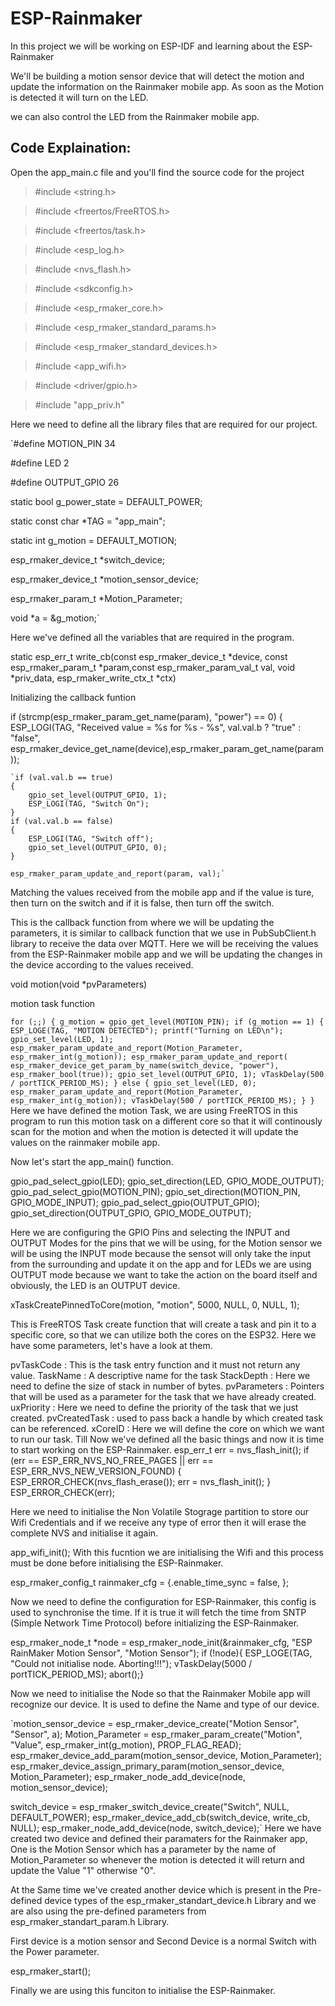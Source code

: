# ESP-Rainmaker
In this project we will be working on ESP-IDF and learning about the ESP-Rainmaker

We'll be building a motion sensor device that will detect the motion and update the information on the Rainmaker mobile app. As soon as the Motion is detected it will turn on the LED.

we can also control the LED from the Rainmaker mobile app.

## Code Explaination:

Open the app_main.c file and you'll find the source code for the project

> #include <string.h>

> #include <freertos/FreeRTOS.h>

> #include <freertos/task.h>

> #include <esp_log.h>

>#include <nvs_flash.h>

>#include <sdkconfig.h>

>#include <esp_rmaker_core.h>

>#include <esp_rmaker_standard_params.h>

>#include <esp_rmaker_standard_devices.h>

>#include <app_wifi.h>

>#include <driver/gpio.h>

>#include "app_priv.h"

Here we need to define all the library files that are required for our project.

`#define MOTION_PIN 34

#define LED 2

#define OUTPUT_GPIO 26

static bool g_power_state = DEFAULT_POWER;

static const char *TAG = "app_main";

static int g_motion = DEFAULT_MOTION;

esp_rmaker_device_t *switch_device;

esp_rmaker_device_t *motion_sensor_device;

esp_rmaker_param_t *Motion_Parameter;

void *a = &g_motion;`

Here we've defined all the variables that are required in the program.

static esp_err_t write_cb(const esp_rmaker_device_t *device, const esp_rmaker_param_t *param,const esp_rmaker_param_val_t val, void *priv_data, esp_rmaker_write_ctx_t *ctx)

Initializing the callback funtion

if (strcmp(esp_rmaker_param_get_name(param), "power") == 0) { ESP_LOGI(TAG, "Received value = %s for %s - %s", val.val.b ? "true" : "false", esp_rmaker_device_get_name(device),esp_rmaker_param_get_name(param));

    `if (val.val.b == true)
    {
        gpio_set_level(OUTPUT_GPIO, 1);
        ESP_LOGI(TAG, "Switch On");
    }
    if (val.val.b == false)
    {
        ESP_LOGI(TAG, "Switch off");
        gpio_set_level(OUTPUT_GPIO, 0);
    }

    esp_rmaker_param_update_and_report(param, val);`
Matching the values received from the mobile app and if the value is ture, then turn on the switch and if it is false, then turn off the switch.

This is the callback function from where we will be updating the parameters, it is similar to callback function that we use in PubSubClient.h library to receive the data over MQTT. Here we will be receiving the values from the ESP-Rainmaker mobile app and we will be updating the changes in the device according to the values received.

void motion(void *pvParameters)

motion task function

`for (;;)
{
    g_motion = gpio_get_level(MOTION_PIN);
    if (g_motion == 1)
    {
        ESP_LOGE(TAG, "MOTION DETECTED");
        printf("Turning on LED\n");
        gpio_set_level(LED, 1);
        esp_rmaker_param_update_and_report(Motion_Parameter, esp_rmaker_int(g_motion));
        esp_rmaker_param_update_and_report(
            esp_rmaker_device_get_param_by_name(switch_device, "power"),
            esp_rmaker_bool(true));
        gpio_set_level(OUTPUT_GPIO, 1);
        vTaskDelay(500 / portTICK_PERIOD_MS);
    }
    else
    {
        gpio_set_level(LED, 0);
        esp_rmaker_param_update_and_report(Motion_Parameter, esp_rmaker_int(g_motion));
        vTaskDelay(500 / portTICK_PERIOD_MS);
    }
}` 
Here we have defined the motion Task, we are using FreeRTOS in this program to run this motion task on a different core so that it will continously scan for the motion and when the motion is detected it will update the values on the rainmaker mobile app.

Now let's start the app_main() function.

gpio_pad_select_gpio(LED); gpio_set_direction(LED, GPIO_MODE_OUTPUT); gpio_pad_select_gpio(MOTION_PIN); gpio_set_direction(MOTION_PIN, GPIO_MODE_INPUT); gpio_pad_select_gpio(OUTPUT_GPIO); gpio_set_direction(OUTPUT_GPIO, GPIO_MODE_OUTPUT);

Here we are configuring the GPIO Pins and selecting the INPUT and OUTPUT Modes for the pins that we will be using, for the Motion sensor we will be using the INPUT mode because the sensot will only take the input from the surrounding and update it on the app and for LEDs we are using OUTPUT mode because we want to take the action on the board itself and obviously, the LED is an OUTPUT device.

xTaskCreatePinnedToCore(motion, "motion", 5000, NULL, 0, NULL, 1);

This is FreeRTOS Task create function that will create a task and pin it to a specific core, so that we can utilize both the cores on the ESP32. Here we have some parameters, let's have a look at them.

pvTaskCode : This is the task entry function and it must not return any value.
TaskName : A descriptive name for the task
StackDepth : Here we need to define the size of stack in number of bytes.
pvParameters : Pointers that will be used as a parameter for the task that we have already created.
uxPriority : Here we need to define the priority of the task that we just created.
pvCreatedTask : used to pass back a handle by which created task can be referenced.
xCoreID : Here we will define the core on which we want to run our task.
Till Now we've defined all the basic things and now it is time to start working on the ESP-Rainmaker.
esp_err_t err = nvs_flash_init(); if (err == ESP_ERR_NVS_NO_FREE_PAGES || err == ESP_ERR_NVS_NEW_VERSION_FOUND) { ESP_ERROR_CHECK(nvs_flash_erase()); err = nvs_flash_init(); } ESP_ERROR_CHECK(err);

Here we need to initialise the Non Volatile Stograge partition to store our Wifi Credentials and if we receive any type of error then it will erase the complete NVS and initialise it again.

app_wifi_init(); With this fucntion we are initialising the Wifi and this process must be done before initialising the ESP-Rainmaker.

esp_rmaker_config_t rainmaker_cfg = {.enable_time_sync = false, };

Now we need to define the configuration for ESP-Rainmaker, this config is used to synchronise the time. If it is true it will fetch the time from SNTP (Simple Network Time Protocol) before initializing the ESP-Rainmaker.

esp_rmaker_node_t *node = esp_rmaker_node_init(&rainmaker_cfg, "ESP RainMaker Motion Sensor", "Motion Sensor"); if (!node){ ESP_LOGE(TAG, "Could not initialise node. Aborting!!!"); vTaskDelay(5000 / portTICK_PERIOD_MS); abort();}

Now we need to initialise the Node so that the Rainmaker Mobile app will recognize our device. It is used to define the Name and type of our device.

`motion_sensor_device = esp_rmaker_device_create("Motion Sensor", "Sensor", a);
Motion_Parameter = esp_rmaker_param_create("Motion", "Value", esp_rmaker_int(g_motion), PROP_FLAG_READ);
esp_rmaker_device_add_param(motion_sensor_device, Motion_Parameter);
esp_rmaker_device_assign_primary_param(motion_sensor_device, Motion_Parameter);
esp_rmaker_node_add_device(node, motion_sensor_device);

switch_device = esp_rmaker_switch_device_create("Switch", NULL, DEFAULT_POWER);
esp_rmaker_device_add_cb(switch_device, write_cb, NULL);
esp_rmaker_node_add_device(node, switch_device);`
Here we have created two device and defined their paramaters for the Rainmaker app, One is the Motion Sensor which has a parameter by the name of Motion_Parameter so whenever the motion is detected it will return and update the Value "1" otherwise "0".

At the Same time we've created another device which is present in the Pre-defined device types of the esp_rmaker_standart_device.h Library and we are also using the pre-defined parameters from esp_rmaker_standart_param.h Library.

First device is a motion sensor and Second Device is a normal Switch with the Power parameter.

esp_rmaker_start();

Finally we are using this funciton to initialise the ESP-Rainmaker.
